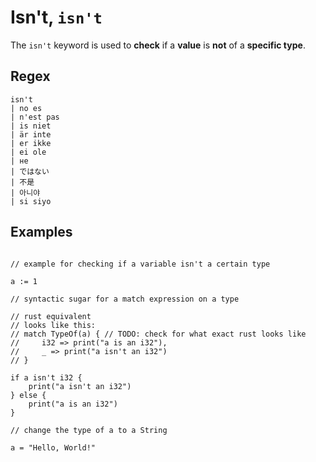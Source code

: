 # Isn't, `isn't`

The `isn't` keyword is used to **check** if a **value** is **not** of a **specific type**.

## Regex

```regex
isn't
| no es
| n'est pas
| is niet
| är inte
| er ikke
| ei ole
| не
| ではない
| 不是
| 아니야
| si siyo
```

## Examples

```leaf

// example for checking if a variable isn't a certain type

a := 1

// syntactic sugar for a match expression on a type

// rust equivalent
// looks like this:
// match TypeOf(a) { // TODO: check for what exact rust looks like
//     i32 => print("a is an i32"),
//     _ => print("a isn't an i32")
// }

if a isn't i32 {
    print("a isn't an i32")
} else {
    print("a is an i32")
}

// change the type of a to a String

a = "Hello, World!"
```
